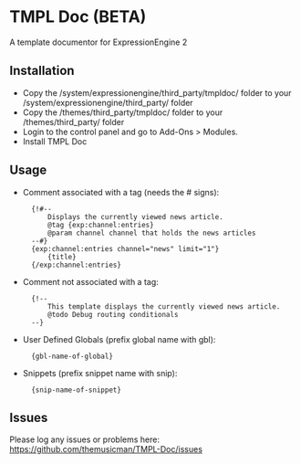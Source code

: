 # TMPL Doc (BETA) #

A template documentor for ExpressionEngine 2

## Installation

* Copy the /system/expressionengine/third_party/tmpldoc/ folder to your /system/expressionengine/third_party/ folder
* Copy the /themes/third_party/tmpldoc/ folder to your /themes/third_party/ folder
* Login to the control panel and go to Add-Ons > Modules.
* Install TMPL Doc

## Usage

* Comment associated with a tag (needs the # signs):  

		{!#--
			Displays the currently viewed news article.
			@tag {exp:channel:entries} 
			@param channel channel that holds the news articles
		--#}
		{exp:channel:entries channel="news" limit="1"} 
			{title}
		{/exp:channel:entries}

* Comment not associated with a tag:  

		{!--
			This template displays the currently viewed news article.
			@todo Debug routing conditionals
		--}
	
* User Defined Globals (prefix global name with gbl):  

		{gbl-name-of-global}

* Snippets (prefix snippet name with snip):  

		{snip-name-of-snippet}


## Issues

Please log any issues or problems here: <https://github.com/themusicman/TMPL-Doc/issues>

